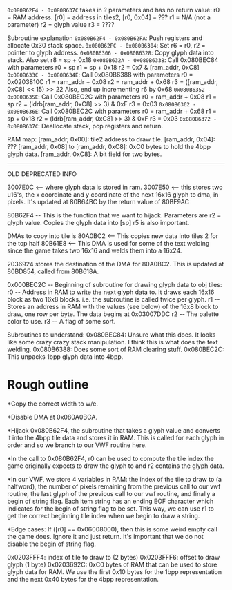 `0x080B62F4 - 0x080B637C` takes in ? parameters and has no return value:
r0 = RAM address. [r0] = address in tiles2, [r0, 0x04] = ???
r1 = N/A (not a parameter)
r2 = glyph value
r3 = ????

Subroutine explanation
`0x080B62F4 - 0x080B62FA`: Push registers and allocate 0x30 stack space.
`0x080B62FC - 0x080B6304`: Set r6 = r0, r2 = pointer to glyph address.
`0x080B6306 - 0x080B6328`: Copy glyph data into stack. Also set r8 = sp + 0x18
`0x080B632A - 0x080B6338`: Call 0x080BEC84 with parameters
  r0 = sp
  r1 = sp + 0x18
  r2 = 0x7 & [ram_addr, 0xC8]
`0x080B633C - 0x080B634E`: Call 0x080B6388 with parameters
  r0 = 0x0203810C
  r1 = ram_addr + 0x08
  r2 = ram_addr + 0x68
  r3 = ([ram_addr, 0xC8] << 15) >> 22
  Also, end up incrementing r6 by 0x68
`0x080B6352 - 0x080B635E`: Call 0x080BEC2C with parameters
  r0 = ram_addr + 0x08
  r1 = sp
  r2 = (ldrb[ram_addr, 0xC8] >> 3) & 0xF
  r3 = 0x03
`0x080B6362 - 0x080B636E`: Call 0x080BEC2C with parameters
  r0 = ram_addr + 0x68
  r1 = sp + 0x18
  r2 = (ldrb[ram_addr, 0xC8] >> 3) & 0xF
  r3 = 0x03
`0x080B6372 - 0x080B637C`: Deallocate stack, pop registers and return.

RAM map:
[ram_addr, 0x00]: tile2 address to draw tile.
[ram_addr, 0x04]: ???
[ram_addr, 0x08] to [ram_addr, 0xC8]: 0xC0 bytes to hold the 4bpp glyph data.
[ram_addr, 0xC8]: A bit field for two bytes.

--------------------------------------------------------------------------------
OLD DEPRECATED INFO

3007E0C <-- where glyph data is stored in ram.
3007E50 <-- this stores two u16's, the x coordinate and y coordinate of the next 16x16 glyph to dma, in pixels. It's updated at 80B64BC by the return value of 80BF9AC

80B62F4 -- This is the function that we want to hijack.
Parameters are r2 = glyph value. Copies the glyph data into [sp]
r5 is also important.

DMAs to copy into tile is
80A0BC2 <-- This copies new data into tiles 2 for the top half
80B61E8 <-- This DMA is used for some of the text welding since the game takes two 16x16 and welds them into a 16x24.

2036924 stores the destination of the DMA for 80A0BC2. This is updated
at 80BD854, called from 80B618A.

0x000BEC2C -- Beginning of subroutine for drawing glyph data to obj tiles:
  r0 -- Address in RAM to write the next glyph data to. It draws each 16x16 block
        as two 16x8 blocks. i.e. the subroutine is called twice per glyph.
  r1 -- Stores an address in RAM with the values (see below) of the
        16x8 block to draw, one row per byte. The data begins at 0x03007DDC
  r2 -- The palette color to use.
  r3 -- A flag of some sort.



Subroutines to understand:
0x080BEC84: Unsure what this does. It looks like some crazy crazy stack manipulation. I think this is what does the text welding.
0x080B6388: Does some sort of RAM clearing stuff.
0x080BEC2C: This unpacks 1bpp glyph data into 4bpp.


Rough outline
=======
*Copy the correct width to w/e.

*Disable DMA at 0x080A0BCA.

*Hijack 0x080B62F4, the subroutine that takes a glyph value and
converts it into the 4bpp tile data and stores it in RAM. This is
called for each glyph in order and so we branch to our VWF
routine here.

*In the call to 0x080B62F4, r0 can be used to compute the tile index
the game originally expects to draw the glyph to and r2 contains the
glyph data.

*In our VWF, we store 4 variables in RAM: the index of the tile to
draw to (a halfword), the number of pixels remaining from the previous call to our vwf routine, the last glyph of the previous call to our
vwf routine, and finally a begin of string flag. Each item string has
an ending EOF character which indicates for the begin of string flag
to be set. This way, we can use r1 to get the correct beginning tile
index when we begin to draw a string.

*Edge cases: If ([r0] == 0x06008000), then this is some weird empty call the game does. Ignore it and just return. It's important that we do not disable the begin of string flag.

0x0203FFF4: index of tile to draw to (2 bytes)
0x0203FFF6: offset to draw glyph (1 byte)
0x0203692C: 0xC0 bytes of RAM that can be used to store glyph data for
            RAM. We use the first 0x10 bytes for the 1bpp representation
            and the next 0x40 bytes for the 4bpp representation.

